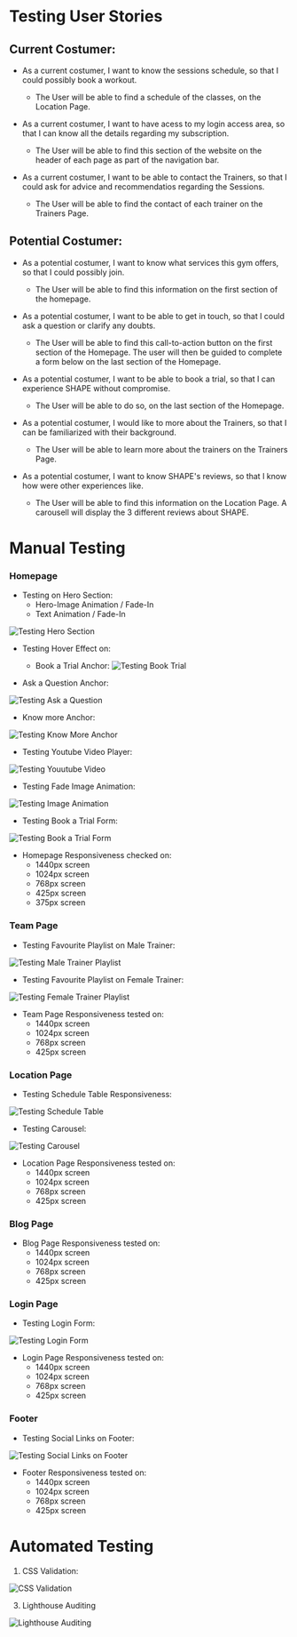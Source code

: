 # Testing User Stories

## Current Costumer:
- As a current costumer, I want to know the sessions schedule, so that I could possibly book a workout.

     - The User will be able to find a schedule of the classes, on the Location Page.

-  As a current costumer, I want to have acess to my login access area, so that I can know all the details regarding my subscription.
     - The User will be able to find this section of the website on the header of each page as part of the navigation bar.

-  As a current costumer, I want to be able to contact the Trainers, so that I could ask for advice and recommendatios regarding the Sessions.
     - The User will be able to find the contact of each trainer on the Trainers Page.

## Potential Costumer:
-  As a potential costumer, I want to know what services this gym offers, so that I could possibly join.
    - The User will be able to find this information on the first section of the homepage.

-  As a potential costumer, I want to be able to get in touch, so that I could ask a question or clarify any doubts.
    - The User will be able to find this call-to-action button on the first section of the Homepage. The user will then be guided to complete a form below on the last section of the Homepage.

- As a potential costumer, I want to be able to book a trial, so that I can experience SHAPE without compromise.
    - The User will be able to do so, on the last section of the Homepage.

-  As a potential costumer, I would like to more about the Trainers, so that I can be familiarized with their background.
    - The User will be able to learn more about the trainers on the Trainers Page.

-  As a potential costumer, I want to know SHAPE's reviews, so that I know how were other experiences like.
    - The User will be able to find this information on the Location Page. A carousell will display the 3 different reviews about SHAPE.


# Manual Testing

### Homepage

- Testing on Hero Section:
   - Hero-Image Animation / Fade-In
   - Text Animation / Fade-In 

![Testing Hero Section](assets/gif/test-hero.gif)


- Testing Hover Effect on:
   - Book a Trial Anchor:
![Testing Book Trial](assets/gif/hover-trial.gif)

 - Ask a Question Anchor:

![Testing Ask a Question](assets/gif/hover-question.gif)

- Know more Anchor:

![Testing Know More Anchor](assets/gif/hover-know.gif)

- Testing Youtube Video Player:

![Testing Youutube Video](assets/gif/test-iframe.gif)

- Testing Fade Image Animation:

![Testing Image Animation](assets/gif/test-img.gif)

- Testing Book a Trial Form:

![Testing Book a Trial Form](assets/gif/test-form.gif)

- Homepage Responsiveness checked on:
     - 1440px screen
     - 1024px screen
     - 768px screen
     - 425px screen 
     - 375px screen
     
### Team Page

 - Testing Favourite Playlist on Male Trainer:

 ![Testing Male Trainer Playlist](assets/gif/test-male.gif)

- Testing Favourite Playlist on Female Trainer:

![Testing Female Trainer Playlist](assets/gif/test-female.gif)

- Team Page Responsiveness tested on:
     - 1440px screen
     - 1024px screen
     - 768px screen
     - 425px screen

### Location Page

- Testing Schedule Table Responsiveness:

![Testing Schedule Table](assets/gif/test-schedule.gif)

- Testing Carousel:

![Testing Carousel](assets/gif/test-carousel.gif)

- Location Page Responsiveness tested on:
     - 1440px screen
     - 1024px screen
     - 768px screen
     - 425px screen

### Blog Page

- Blog Page Responsiveness tested on:
    - 1440px screen
    - 1024px screen
    - 768px screen
    - 425px screen

### Login Page

- Testing Login Form:

![Testing Login Form](assets/gif/test-login.gif)

- Login Page Responsiveness tested on:
    - 1440px screen
    - 1024px screen
    - 768px screen
    - 425px screen


### Footer

- Testing Social Links on Footer:

![Testing Social Links on Footer](assets/gif/test-social.gif)

- Footer Responsiveness tested on:
    - 1440px screen
    - 1024px screen
    - 768px screen
    - 425px screen


# Automated Testing 

1. CSS Validation:

![CSS Validation](assets/images/css-validator.png)

3. Lighthouse Auditing

![Lighthouse Auditing](assets/images/lighthouse.png)
